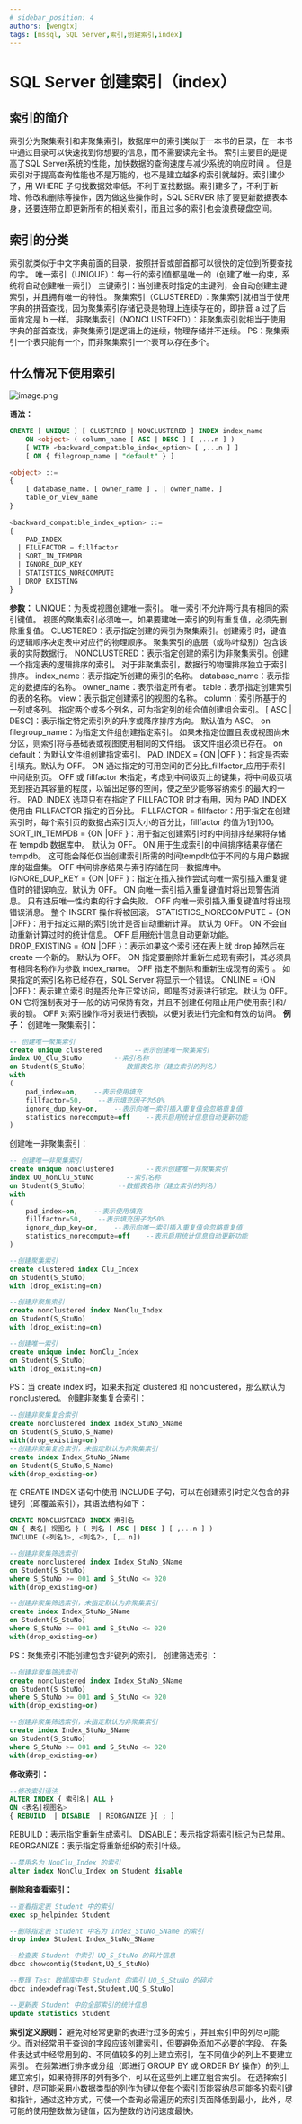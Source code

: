 ```yaml
---
# sidebar_position: 4
authors: [wengtx]
tags: [mssql, SQL Server,索引,创建索引,index]
---
```


# SQL Server 创建索引（index）

## 索引的简介

索引分为聚集索引和非聚集索引，数据库中的索引类似于一本书的目录，在一本书中通过目录可以快速找到你想要的信息，而不需要读完全书。
索引主要目的是提高了SQL Server系统的性能，加快数据的查询速度与减少系统的响应时间 。
但是索引对于提高查询性能也不是万能的，也不是建立越多的索引就越好。索引建少了，用 WHERE 子句找数据效率低，不利于查找数据。索引建多了，不利于新增、修改和删除等操作，因为做这些操作时，SQL SERVER 除了要更新数据表本身，还要连带立即更新所有的相关索引，而且过多的索引也会浪费硬盘空间。

## 索引的分类

索引就类似于中文字典前面的目录，按照拼音或部首都可以很快的定位到所要查找的字。
唯一索引（UNIQUE）：每一行的索引值都是唯一的（创建了唯一约束，系统将自动创建唯一索引）
主键索引：当创建表时指定的主键列，会自动创建主键索引，并且拥有唯一的特性。
聚集索引（CLUSTERED）：聚集索引就相当于使用字典的拼音查找，因为聚集索引存储记录是物理上连续存在的，即拼音 a 过了后面肯定是 b 一样。
非聚集索引（NONCLUSTERED）：非聚集索引就相当于使用字典的部首查找，非聚集索引是逻辑上的连续，物理存储并不连续。
PS：聚集索引一个表只能有一个，而非聚集索引一个表可以存在多个。

## 什么情况下使用索引

![image.png](https://cdn.nlark.com/yuque/0/2022/png/21411718/1668998578387-c3686d2a-0ce2-40d9-974b-7cf44b420ceb.png#averageHue=%23fafaf9&clientId=ufeca6656-7716-4&crop=0&crop=0&crop=1&crop=1&from=paste&id=u6c558f1c&margin=%5Bobject%20Object%5D&name=image.png&originHeight=490&originWidth=476&originalType=url&ratio=1&rotation=0&showTitle=false&size=34148&status=done&style=none&taskId=ub9c79792-80a2-41f7-965c-fde6c27bcbc&title=)

**语法：**

```sql
CREATE [ UNIQUE ] [ CLUSTERED | NONCLUSTERED ] INDEX index_name   
    ON <object> ( column_name [ ASC | DESC ] [ ,...n ] )   
    [ WITH <backward_compatible_index_option> [ ,...n ] ]  
    [ ON { filegroup_name | "default" } ]  

<object> ::=  
{  
    [ database_name. [ owner_name ] . | owner_name. ]   
    table_or_view_name  
}
  
<backward_compatible_index_option> ::=  
{   
    PAD_INDEX  
  | FILLFACTOR = fillfactor  
  | SORT_IN_TEMPDB  
  | IGNORE_DUP_KEY  
  | STATISTICS_NORECOMPUTE   
  | DROP_EXISTING   
}
```

**参数：**
UNIQUE：为表或视图创建唯一索引。 唯一索引不允许两行具有相同的索引键值。 视图的聚集索引必须唯一。如果要建唯一索引的列有重复值，必须先删除重复值。
CLUSTERED：表示指定创建的索引为聚集索引。创建索引时，键值的逻辑顺序决定表中对应行的物理顺序。 聚集索引的底层（或称叶级别）包含该表的实际数据行。
NONCLUSTERED：表示指定创建的索引为非聚集索引。创建一个指定表的逻辑排序的索引。 对于非聚集索引，数据行的物理排序独立于索引排序。
index_name：表示指定所创建的索引的名称。
database_name：表示指定的数据库的名称。
owner_name：表示指定所有者。
table：表示指定创建索引的表的名称。
view：表示指定创建索引的视图的名称。
column：索引所基于的一列或多列。 指定两个或多个列名，可为指定列的组合值创建组合索引。
[ ASC | DESC]：表示指定特定索引列的升序或降序排序方向。 默认值为 ASC。
on filegroup_name：为指定文件组创建指定索引。 如果未指定位置且表或视图尚未分区，则索引将与基础表或视图使用相同的文件组。 该文件组必须已存在。
on default：为默认文件组创建指定索引。
PAD_INDEX = {ON |OFF }：指定是否索引填充。默认为 OFF。
ON 通过指定的可用空间的百分比_fillfactor_应用于索引中间级别页。
OFF 或 fillfactor 未指定，考虑到中间级页上的键集，将中间级页填充到接近其容量的程度，以留出足够的空间，使之至少能够容纳索引的最大的一行。
PAD_INDEX 选项只有在指定了 FILLFACTOR 时才有用，因为 PAD_INDEX 使用由 FILLFACTOR 指定的百分比。
FILLFACTOR = fillfactor：用于指定在创建索引时，每个索引页的数据占索引页大小的百分比，fillfactor 的值为1到100。
SORT_IN_TEMPDB = {ON |OFF }：用于指定创建索引时的中间排序结果将存储在 tempdb 数据库中。 默认为 OFF。
ON 用于生成索引的中间排序结果存储在tempdb。 这可能会降低仅当创建索引所需的时间tempdb位于不同的与用户数据库的磁盘集。 
OFF 中间排序结果与索引存储在同一数据库中。
IGNORE_DUP_KEY = {ON |OFF }：指定在插入操作尝试向唯一索引插入重复键值时的错误响应。默认为 OFF。
ON 向唯一索引插入重复键值时将出现警告消息。 只有违反唯一性约束的行才会失败。
OFF 向唯一索引插入重复键值时将出现错误消息。 整个 INSERT 操作将被回滚。
STATISTICS_NORECOMPUTE = {ON |OFF}：用于指定过期的索引统计是否自动重新计算。 默认为 OFF。
ON 不会自动重新计算过时的统计信息。
OFF 启用统计信息自动更新功能。
DROP_EXISTING = {ON |OFF }：表示如果这个索引还在表上就 drop 掉然后在 create 一个新的。 默认为 OFF。
ON 指定要删除并重新生成现有索引，其必须具有相同名称作为参数 index_name。
OFF 指定不删除和重新生成现有的索引。 如果指定的索引名称已经存在，SQL Server 将显示一个错误。
ONLINE = {ON |OFF}：表示建立索引时是否允许正常访问，即是否对表进行锁定。默认为 OFF。
ON 它将强制表对于一般的访问保持有效，并且不创建任何阻止用户使用索引和/表的锁。
OFF 对索引操作将对表进行表锁，以便对表进行完全和有效的访问。
**例子：**
创建唯一聚集索引：

```sql
-- 创建唯一聚集索引
create unique clustered        --表示创建唯一聚集索引
index UQ_Clu_StuNo        --索引名称
on Student(S_StuNo)        --数据表名称（建立索引的列名）
with 
(
    pad_index=on,    --表示使用填充
    fillfactor=50,    --表示填充因子为50%
    ignore_dup_key=on,    --表示向唯一索引插入重复值会忽略重复值
    statistics_norecompute=off    --表示启用统计信息自动更新功能
)
```

创建唯一非聚集索引：

```sql
-- 创建唯一非聚集索引
create unique nonclustered        --表示创建唯一非聚集索引
index UQ_NonClu_StuNo        --索引名称
on Student(S_StuNo)        --数据表名称（建立索引的列名）
with 
(
    pad_index=on,    --表示使用填充
    fillfactor=50,    --表示填充因子为50%
    ignore_dup_key=on,    --表示向唯一索引插入重复值会忽略重复值
    statistics_norecompute=off    --表示启用统计信息自动更新功能
)

--创建聚集索引
create clustered index Clu_Index
on Student(S_StuNo)
with (drop_existing=on)    

--创建非聚集索引
create nonclustered index NonClu_Index
on Student(S_StuNo)
with (drop_existing=on)    

--创建唯一索引
create unique index NonClu_Index
on Student(S_StuNo)
with (drop_existing=on)
```

PS：当 create index 时，如果未指定 clustered 和 nonclustered，那么默认为 nonclustered。
创建非聚集复合索引：

```sql
--创建非聚集复合索引
create nonclustered index Index_StuNo_SName
on Student(S_StuNo,S_Name)
with(drop_existing=on)
--创建非聚集复合索引，未指定默认为非聚集索引
create index Index_StuNo_SName
on Student(S_StuNo,S_Name)
with(drop_existing=on)
```

在 CREATE INDEX 语句中使用 INCLUDE 子句，可以在创建索引时定义包含的非键列（即覆盖索引），其语法结构如下：

```sql
CREATE NONCLUSTERED INDEX 索引名
ON { 表名| 视图名 } ( 列名 [ ASC | DESC ] [ ,...n ] )
INCLUDE (<列名1>, <列名2>, [,… n])
```

```sql
--创建非聚集筛选索引
create nonclustered index Index_StuNo_SName
on Student(S_StuNo)
where S_StuNo >= 001 and S_StuNo <= 020
with(drop_existing=on)

--创建非聚集筛选索引，未指定默认为非聚集索引
create index Index_StuNo_SName
on Student(S_StuNo)
where S_StuNo >= 001 and S_StuNo <= 020
with(drop_existing=on)
```

PS：聚集索引不能创建包含非键列的索引。
创建筛选索引：

```sql
--创建非聚集筛选索引
create nonclustered index Index_StuNo_SName
on Student(S_StuNo)
where S_StuNo >= 001 and S_StuNo <= 020
with(drop_existing=on)

--创建非聚集筛选索引，未指定默认为非聚集索引
create index Index_StuNo_SName
on Student(S_StuNo)
where S_StuNo >= 001 and S_StuNo <= 020
with(drop_existing=on)
```

**修改索引：**

```sql
--修改索引语法
ALTER INDEX { 索引名| ALL }
ON <表名|视图名>
{ REBUILD  | DISABLE  | REORGANIZE }[ ; ]
```

REBUILD：表示指定重新生成索引。
DISABLE：表示指定将索引标记为已禁用。
REORGANIZE：表示指定将重新组织的索引叶级。

```sql
--禁用名为 NonClu_Index 的索引
alter index NonClu_Index on Student disable
```

**删除和查看索引：**

```sql
--查看指定表 Student 中的索引
exec sp_helpindex Student    

--删除指定表 Student 中名为 Index_StuNo_SName 的索引
drop index Student.Index_StuNo_SName

--检查表 Student 中索引 UQ_S_StuNo 的碎片信息
dbcc showcontig(Student,UQ_S_StuNo)

--整理 Test 数据库中表 Student 的索引 UQ_S_StuNo 的碎片
dbcc indexdefrag(Test,Student,UQ_S_StuNo)

--更新表 Student 中的全部索引的统计信息
update statistics Student
```

**索引定义原则：**
避免对经常更新的表进行过多的索引，并且索引中的列尽可能少。而对经常用于查询的字段应该创建索引，但要避免添加不必要的字段。
在条件表达式中经常用到的、不同值较多的列上建立索引，在不同值少的列上不要建立索引。
在频繁进行排序或分组（即进行 GROUP BY 或 ORDER BY 操作）的列上建立索引，如果待排序的列有多个，可以在这些列上建立组合索引。
在选择索引键时，尽可能采用小数据类型的列作为键以使每个索引页能容纳尽可能多的索引键和指针，通过这种方式，可使一个查询必需遍历的索引页面降低到最小，此外，尽可能的使用整数做为键值，因为整数的访问速度最快。
